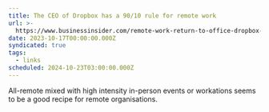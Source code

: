 ```yaml
---
title: The CEO of Dropbox has a 90/10 rule for remote work
url: >-
  https://www.businessinsider.com/remote-work-return-to-office-dropbox-ceo-90-10-rule-2023-10
date: 2023-10-17T00:00:00.000Z
syndicated: true
tags:
  - links
scheduled: 2024-10-23T03:00:00.000Z
---
```


All-remote mixed with high intensity in-person events or workations seems to be a good recipe for remote organisations.
